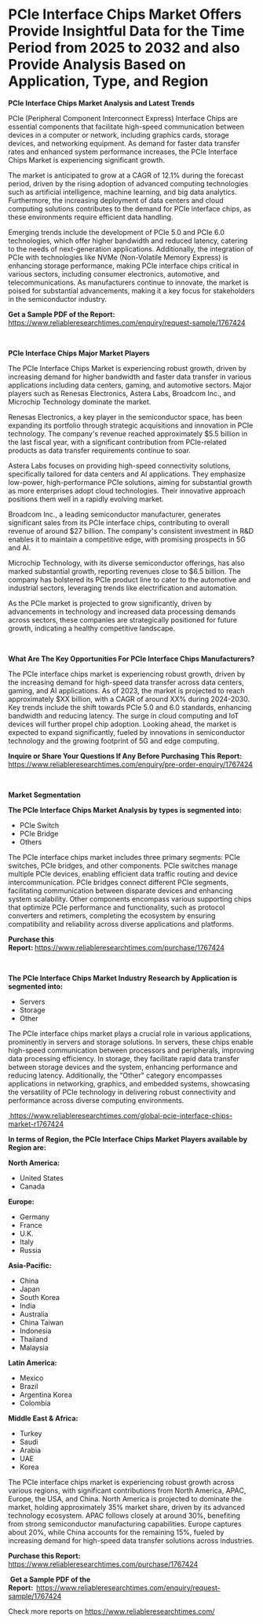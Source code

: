 <p><h1>PCIe Interface Chips Market Offers Provide Insightful Data for the Time Period from 2025 to 2032 and also Provide Analysis Based on Application, Type, and Region</h1></p><p><strong>PCIe Interface Chips Market Analysis and Latest Trends</strong></p>
<p><p>PCIe (Peripheral Component Interconnect Express) Interface Chips are essential components that facilitate high-speed communication between devices in a computer or network, including graphics cards, storage devices, and networking equipment. As demand for faster data transfer rates and enhanced system performance increases, the PCIe Interface Chips Market is experiencing significant growth.</p><p>The market is anticipated to grow at a CAGR of 12.1% during the forecast period, driven by the rising adoption of advanced computing technologies such as artificial intelligence, machine learning, and big data analytics. Furthermore, the increasing deployment of data centers and cloud computing solutions contributes to the demand for PCIe interface chips, as these environments require efficient data handling.</p><p>Emerging trends include the development of PCIe 5.0 and PCIe 6.0 technologies, which offer higher bandwidth and reduced latency, catering to the needs of next-generation applications. Additionally, the integration of PCIe with technologies like NVMe (Non-Volatile Memory Express) is enhancing storage performance, making PCIe interface chips critical in various sectors, including consumer electronics, automotive, and telecommunications. As manufacturers continue to innovate, the market is poised for substantial advancements, making it a key focus for stakeholders in the semiconductor industry.</p></p>
<p><strong>Get a Sample PDF of the Report:&nbsp;</strong> <a href="https://www.reliableresearchtimes.com/enquiry/request-sample/1767424?utm_campaign=2273&utm_medium=2&utm_source=Github&utm_content=ia&utm_term=06042025&utm_id=pcie-interface-chips">https://www.reliableresearchtimes.com/enquiry/request-sample/1767424</a></p>
<p>&nbsp;</p>
<p><strong>PCIe Interface Chips Major Market Players</strong></p>
<p><p>The PCIe Interface Chips Market is experiencing robust growth, driven by increasing demand for higher bandwidth and faster data transfer in various applications including data centers, gaming, and automotive sectors. Major players such as Renesas Electronics, Astera Labs, Broadcom Inc., and Microchip Technology dominate the market.</p><p>Renesas Electronics, a key player in the semiconductor space, has been expanding its portfolio through strategic acquisitions and innovation in PCIe technology. The company's revenue reached approximately $5.5 billion in the last fiscal year, with a significant contribution from PCIe-related products as data transfer requirements continue to soar.</p><p>Astera Labs focuses on providing high-speed connectivity solutions, specifically tailored for data centers and AI applications. They emphasize low-power, high-performance PCIe solutions, aiming for substantial growth as more enterprises adopt cloud technologies. Their innovative approach positions them well in a rapidly evolving market.</p><p>Broadcom Inc., a leading semiconductor manufacturer, generates significant sales from its PCIe interface chips, contributing to overall revenue of around $27 billion. The company's consistent investment in R&D enables it to maintain a competitive edge, with promising prospects in 5G and AI.</p><p>Microchip Technology, with its diverse semiconductor offerings, has also marked substantial growth, reporting revenues close to $6.5 billion. The company has bolstered its PCIe product line to cater to the automotive and industrial sectors, leveraging trends like electrification and automation.</p><p>As the PCIe market is projected to grow significantly, driven by advancements in technology and increased data processing demands across sectors, these companies are strategically positioned for future growth, indicating a healthy competitive landscape.</p></p>
<p>&nbsp;</p>
<p><strong>What Are The Key Opportunities For PCIe Interface Chips Manufacturers?</strong></p>
<p><p>The PCIe interface chips market is experiencing robust growth, driven by the increasing demand for high-speed data transfer across data centers, gaming, and AI applications. As of 2023, the market is projected to reach approximately $XX billion, with a CAGR of around XX% during 2024-2030. Key trends include the shift towards PCIe 5.0 and 6.0 standards, enhancing bandwidth and reducing latency. The surge in cloud computing and IoT devices will further propel chip adoption. Looking ahead, the market is expected to expand significantly, fueled by innovations in semiconductor technology and the growing footprint of 5G and edge computing.</p></p>
<p><strong>Inquire or Share Your Questions If Any Before Purchasing This Report:</strong> <a href="https://www.reliableresearchtimes.com/enquiry/pre-order-enquiry/1767424?utm_campaign=2273&utm_medium=2&utm_source=Github&utm_content=ia&utm_term=06042025&utm_id=pcie-interface-chips">https://www.reliableresearchtimes.com/enquiry/pre-order-enquiry/1767424</a></p>
<p>&nbsp;</p>
<p><strong>Market Segmentation</strong></p>
<p><strong>The PCIe Interface Chips Market Analysis by types is segmented into:</strong></p>
<p><ul><li>PCIe Switch</li><li>PCIe Bridge</li><li>Others</li></ul></p>
<p><p>The PCIe interface chips market includes three primary segments: PCIe switches, PCIe bridges, and other components. PCIe switches manage multiple PCIe devices, enabling efficient data traffic routing and device intercommunication. PCIe bridges connect different PCIe segments, facilitating communication between disparate devices and enhancing system scalability. Other components encompass various supporting chips that optimize PCIe performance and functionality, such as protocol converters and retimers, completing the ecosystem by ensuring compatibility and reliability across diverse applications and platforms.</p></p>
<p><strong>Purchase this Report:&nbsp;</strong><a href="https://www.reliableresearchtimes.com/purchase/1767424?utm_campaign=2273&utm_medium=2&utm_source=Github&utm_content=ia&utm_term=06042025&utm_id=pcie-interface-chips">https://www.reliableresearchtimes.com/purchase/1767424</a></p>
<p>&nbsp;</p>
<p><strong>The PCIe Interface Chips Market Industry Research by Application is segmented into:</strong></p>
<p><ul><li>Servers</li><li>Storage</li><li>Other</li></ul></p>
<p><p>The PCIe interface chips market plays a crucial role in various applications, prominently in servers and storage solutions. In servers, these chips enable high-speed communication between processors and peripherals, improving data processing efficiency. In storage, they facilitate rapid data transfer between storage devices and the system, enhancing performance and reducing latency. Additionally, the "Other" category encompasses applications in networking, graphics, and embedded systems, showcasing the versatility of PCIe technology in delivering robust connectivity and performance across diverse computing environments.</p></p>
<p><a href="https://www.reliableresearchtimes.com/global-pcie-interface-chips-market-r1767424?utm_campaign=2273&utm_medium=2&utm_source=Github&utm_content=ia&utm_term=06042025&utm_id=pcie-interface-chips">&nbsp;https://www.reliableresearchtimes.com/global-pcie-interface-chips-market-r1767424</a></p>
<p><strong>In terms of Region, the PCIe Interface Chips Market Players available by Region are:</strong></p>
<p>
    <p> <strong> North America: </strong>
        <ul>
            <li>United States</li>
            <li>Canada</li>
        </ul>
        </p> 
    <p> <strong> Europe: </strong>
        <ul>
            <li>Germany</li>
            <li>France</li>
            <li>U.K.</li>
            <li>Italy</li>
            <li>Russia</li>
        </ul>
        </p> 
    <p> <strong> Asia-Pacific: </strong>
        <ul>
            <li>China</li>
            <li>Japan</li>
            <li>South Korea</li>
            <li>India</li>
            <li>Australia</li>
            <li>China Taiwan</li>
            <li>Indonesia</li>
            <li>Thailand</li>
            <li>Malaysia</li>
        </ul>
        </p> 
    <p> <strong> Latin America: </strong>
        <ul>
            <li>Mexico</li>
            <li>Brazil</li>
            <li>Argentina Korea</li>
            <li>Colombia</li>
        </ul>
        </p> 
    <p> <strong> Middle East & Africa: </strong>
        <ul>
            <li>Turkey</li>
            <li>Saudi</li>
            <li>Arabia</li>
            <li>UAE</li>
            <li>Korea</li>
        </ul>
    </p>
    </p>
<p><p>The PCIe interface chips market is experiencing robust growth across various regions, with significant contributions from North America, APAC, Europe, the USA, and China. North America is projected to dominate the market, holding approximately 35% market share, driven by its advanced technology ecosystem. APAC follows closely at around 30%, benefiting from strong semiconductor manufacturing capabilities. Europe captures about 20%, while China accounts for the remaining 15%, fueled by increasing demand for high-speed data transfer solutions across industries.</p></p>
<p><strong>Purchase this Report: </strong><a href="https://www.reliableresearchtimes.com/purchase/1767424?utm_campaign=2273&utm_medium=2&utm_source=Github&utm_content=ia&utm_term=06042025&utm_id=pcie-interface-chips">https://www.reliableresearchtimes.com/purchase/1767424</a></p>
<p>&nbsp;<strong>Get a Sample PDF of the Report:&nbsp;&nbsp;</strong><a href="https://www.reliableresearchtimes.com/enquiry/request-sample/1767424?utm_campaign=2273&utm_medium=2&utm_source=Github&utm_content=ia&utm_term=06042025&utm_id=pcie-interface-chips">https://www.reliableresearchtimes.com/enquiry/request-sample/1767424</a></p>
<p><strong></strong></p>
<p>Check more reports on <a href="https://www.reliableresearchtimes.com/?utm_campaign=2273&utm_medium=2&utm_source=Github&utm_content=ia&utm_term=06042025&utm_id=pcie-interface-chips">https://www.reliableresearchtimes.com/</a></p>